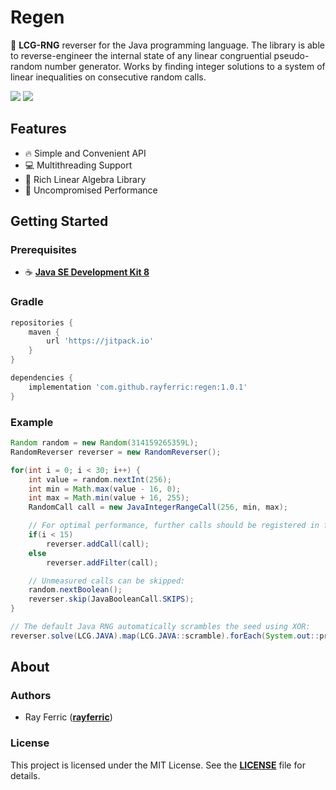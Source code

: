 # Regen

🌌 **LCG-RNG** reverser for the Java programming language.
The library is able to reverse-engineer the internal state of any linear congruential pseudo-random number generator.
Works by finding integer solutions to a system of linear inequalities on consecutive random calls.

[![](https://img.shields.io/github/license/rayferric/regen?style=for-the-badge)](LICENSE)
[![](https://img.shields.io/github/v/release/rayferric/regen?style=for-the-badge)](https://github.com/rayferric/regen/releases)

## Features

- 🔥 Simple and Convenient API
- 💻 Multithreading Support
- 📐 Rich Linear Algebra Library
- 💨 Uncompromised Performance

## Getting Started

### Prerequisites

- ☕ **[Java SE Development Kit 8](https://www.azul.com/downloads/zulu-community/?version=java-8-lts&package=jdk)**

### Gradle

```groovy
repositories {
    maven {
        url 'https://jitpack.io'
    }
}

dependencies {
    implementation 'com.github.rayferric:regen:1.0.1'
}
```

### Example

```java
Random random = new Random(314159265359L);
RandomReverser reverser = new RandomReverser();

for(int i = 0; i < 30; i++) {
	int value = random.nextInt(256);
	int min = Math.max(value - 16, 0);
	int max = Math.min(value + 16, 255);
	RandomCall call = new JavaIntegerRangeCall(256, min, max);

	// For optimal performance, further calls should be registered in filter-only mode:
	if(i < 15)
		reverser.addCall(call);
	else
		reverser.addFilter(call);

	// Unmeasured calls can be skipped:
	random.nextBoolean();
	reverser.skip(JavaBooleanCall.SKIPS);
}

// The default Java RNG automatically scrambles the seed using XOR:
reverser.solve(LCG.JAVA).map(LCG.JAVA::scramble).forEach(System.out::println);
```

## About

### Authors

- Ray Ferric (**[rayferric](https://github.com/rayferric)**)

### License

This project is licensed under the MIT License. See the **[LICENSE](LICENSE)** file for details.